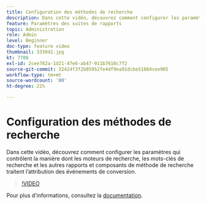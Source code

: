 ```yaml
---
title: Configuration des méthodes de recherche
description: Dans cette vidéo, découvrez comment configurer les paramètres qui contrôlent la manière dont les moteurs de recherche, les mots-clés de recherche et les autres rapports et composants de méthode de recherche traitent l’attribution des événements de conversion.
feature: Paramètres des suites de rapports
topic: Administration
role: Admin
level: Beginner
doc-type: feature video
thumbnail: 333042.jpg
kt: 7708
exl-id: 2cee782a-1d21-47e6-ab47-911b7610c7f2
source-git-commit: 32424f3f2b05952fe4df9ea91dcbe51684cee905
workflow-type: tm+mt
source-wordcount: '80'
ht-degree: 21%

---
```


# Configuration des méthodes de recherche

Dans cette vidéo, découvrez comment configurer les paramètres qui contrôlent la manière dont les moteurs de recherche, les mots-clés de recherche et les autres rapports et composants de méthode de recherche traitent l’attribution des événements de conversion.

>[!VIDEO](https://video.tv.adobe.com/v/333042/?quality=12&learn=on)

Pour plus dʼinformations, consultez la [documentation](https://experienceleague.adobe.com/docs/analytics/admin/admin-tools/finding-methods.html).
